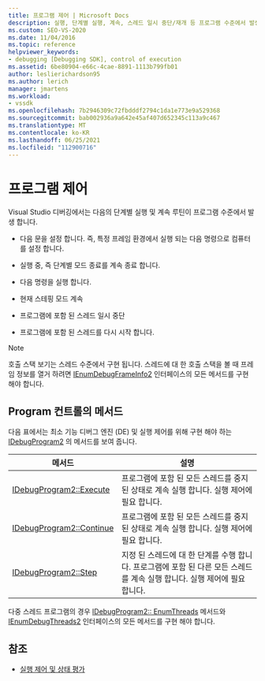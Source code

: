 ```yaml
---
title: 프로그램 제어 | Microsoft Docs
description: 실행, 단계별 실행, 계속, 스레드 일시 중단/재개 등 프로그램 수준에서 발생 하는 Visual Studio 디버깅의 루틴에 대해 알아봅니다.
ms.custom: SEO-VS-2020
ms.date: 11/04/2016
ms.topic: reference
helpviewer_keywords:
- debugging [Debugging SDK], control of execution
ms.assetid: 6be80904-e66c-4cae-8891-1113b799fb01
author: leslierichardson95
ms.author: lerich
manager: jmartens
ms.workload:
- vssdk
ms.openlocfilehash: 7b2946309c72fbdddf2794c1da1e773e9a529368
ms.sourcegitcommit: bab002936a9a642e45af407d652345c113a9c467
ms.translationtype: MT
ms.contentlocale: ko-KR
ms.lasthandoff: 06/25/2021
ms.locfileid: "112900716"
---
```

# <a name="program-control"></a>프로그램 제어
Visual Studio 디버깅에서는 다음의 단계별 실행 및 계속 루틴이 프로그램 수준에서 발생 합니다.

- 다음 문을 설정 합니다. 즉, 특정 프레임 환경에서 실행 되는 다음 명령으로 컴퓨터를 설정 합니다.

- 실행 중, 즉 단계별 모드 종료를 계속 종료 합니다.

- 다음 명령을 실행 합니다.

- 현재 스테핑 모드 계속

- 프로그램에 포함 된 스레드 일시 중단

- 프로그램에 포함 된 스레드를 다시 시작 합니다.

> [!NOTE]
> 호출 스택 보기는 스레드 수준에서 구현 됩니다. 스레드에 대 한 호출 스택을 볼 때 프레임 정보를 열거 하려면 [IEnumDebugFrameInfo2](../../extensibility/debugger/reference/ienumdebugframeinfo2.md) 인터페이스의 모든 메서드를 구현 해야 합니다.

## <a name="methods-of-program-control"></a>Program 컨트롤의 메서드
 다음 표에서는 최소 기능 디버그 엔진 (DE) 및 실행 제어를 위해 구현 해야 하는 [IDebugProgram2](../../extensibility/debugger/reference/idebugprogram2.md) 의 메서드를 보여 줍니다.

|메서드|설명|
|------------|-----------------|
|[IDebugProgram2::Execute](../../extensibility/debugger/reference/idebugprogram2-execute.md)|프로그램에 포함 된 모든 스레드를 중지 된 상태로 계속 실행 합니다. 실행 제어에 필요 합니다.|
|[IDebugProgram2::Continue](../../extensibility/debugger/reference/idebugprogram2-continue.md)|프로그램에 포함 된 모든 스레드를 중지 된 상태로 계속 실행 합니다. 실행 제어에 필요 합니다.|
|[IDebugProgram2::Step](../../extensibility/debugger/reference/idebugprogram2-step.md)|지정 된 스레드에 대 한 단계를 수행 합니다. 프로그램에 포함 된 다른 모든 스레드를 계속 실행 합니다. 실행 제어에 필요 합니다.|

 다중 스레드 프로그램의 경우 [IDebugProgram2:: EnumThreads](../../extensibility/debugger/reference/idebugprogram2-enumthreads.md) 메서드와 [IEnumDebugThreads2](../../extensibility/debugger/reference/ienumdebugthreads2.md) 인터페이스의 모든 메서드를 구현 해야 합니다.

## <a name="see-also"></a>참조
- [실행 제어 및 상태 평가](../../extensibility/debugger/execution-control-and-state-evaluation.md)
